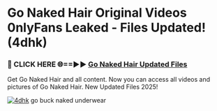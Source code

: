 # Go Naked Hair Original Videos 0nlyFans Leaked - Files Updated! (4dhk)

<h3>🔴 CLICK HERE 🌐==►► <a href="https://tinyurl.com/yckcrads" rel="nofollow">Go Naked Hair Updated Files</a></h3>

Get Go Naked Hair and all content. Now you can access all videos and pictures of Go Naked Hair. New Updated Files 2025!

[![4dhk](https://i.imgur.com/hpKpOFt.gif)](https://tinyurl.com/yckcrads)
go buck naked underwear